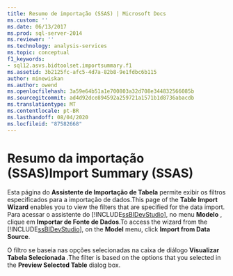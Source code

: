 ```yaml
---
title: Resumo de importação (SSAS) | Microsoft Docs
ms.custom: ''
ms.date: 06/13/2017
ms.prod: sql-server-2014
ms.reviewer: ''
ms.technology: analysis-services
ms.topic: conceptual
f1_keywords:
- sql12.asvs.bidtoolset.importsummary.f1
ms.assetid: 3b2125fc-afc5-4d7a-82b8-9e1fdbc6b115
author: minewiskan
ms.author: owend
ms.openlocfilehash: 3a59e64b51a1e700803a32d708e344832566085b
ms.sourcegitcommit: ad4d92dce894592a259721a1571b1d8736abacdb
ms.translationtype: MT
ms.contentlocale: pt-BR
ms.lasthandoff: 08/04/2020
ms.locfileid: "87582668"
---
```

# <a name="import-summary-ssas"></a><span data-ttu-id="f0a04-102">Resumo da importação (SSAS)</span><span class="sxs-lookup"><span data-stu-id="f0a04-102">Import Summary (SSAS)</span></span>
  <span data-ttu-id="f0a04-103">Esta página do **Assistente de Importação de Tabela** permite exibir os filtros especificados para a importação de dados.</span><span class="sxs-lookup"><span data-stu-id="f0a04-103">This page of the **Table Import Wizard** enables you to view the filters that are specified for the data import.</span></span> <span data-ttu-id="f0a04-104">Para acessar o assistente do [!INCLUDE[ssBIDevStudio](../includes/ssbidevstudio-md.md)], no menu **Modelo** , clique em **Importar de Fonte de Dados**.</span><span class="sxs-lookup"><span data-stu-id="f0a04-104">To access the wizard from the [!INCLUDE[ssBIDevStudio](../includes/ssbidevstudio-md.md)], on the **Model** menu, click **Import from Data Source**.</span></span>  
  
 <span data-ttu-id="f0a04-105">O filtro se baseia nas opções selecionadas na caixa de diálogo **Visualizar Tabela Selecionada** .</span><span class="sxs-lookup"><span data-stu-id="f0a04-105">The filter is based on the options that you selected in the **Preview Selected Table** dialog box.</span></span>  
  
  
